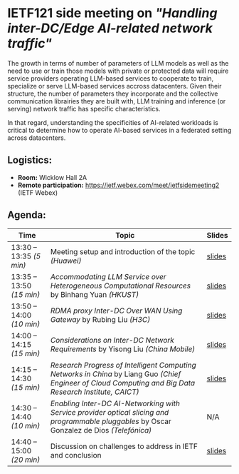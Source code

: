 # IETF121 side meeting on _"Handling inter-DC/Edge AI-related network traffic"_

The growth in terms of number of parameters of LLM models as well as the need to use or train those models with private or protected data will require service providers operating LLM-based services to cooperate to train, specialize or serve LLM-based services accross datacenters. 
Given their structure, the number of parameters they incorporate and the collective communication librairies they are built with, LLM training and inference (or serving) network traffic has specific characteristics.

In that regard, understanding the specificities of AI-related workloads is critical to determine how to operate AI-based services in a federated setting across datacenters.

## Logistics: 
* __Room:__ Wicklow Hall 2A
* __Remote participation:__  https://ietf.webex.com/meet/ietfsidemeeting2 (IETF Webex)

## Agenda:

| Time | Topic | Slides |
| --- | --- | --- |
| 13:30 – 13:35 _(5 min)_ | Meeting setup and introduction of the topic _(Huawei)_ | [slides](material/1%20-%20Meeting%20setup%20and%20introduction%20of%20the%20topic.pdf) |
| 13:35 – 13:50 _(15 min)_ | _Accommodating LLM Service over Heterogeneous Computational Resources_ by Binhang Yuan _(HKUST)_ | [slides](material/2%20-%20Accommodating%20LLM%20Service%20over%20Heterogeneous%20Computational%20Resources%20-%20Binhang%20Yuan.pdf) |
| 13:50 – 14:00 _(10 min)_ | _RDMA proxy Inter-DC Over WAN Using Gateway_ by Rubing Liu _(H3C)_ | [slides](material/3%20-%20RDMA%20proxy%20Inter-DC%20Over%20WAN%20Using%20Gateway%20-%20Rubing%20Liu.pdf) |
| 14:00 – 14:15 _(15 min)_ | _Considerations on Inter-DC Network Requirements_ by Yisong Liu _(China Mobile)_ | [slides](material/4%20-%20Considerations%20on%20Inter-DC%20Network%20Requirements%20-%20Yisong%20Liu.pdf) |
| 14:15 – 14:30 _(15 min)_ | _Research Progress of Intelligent Computing Networks in China_ by Liang Guo _(Chief Engineer of Cloud Computing and Big Data Research Institute, CAICT)_ | [slides](material/5%20-%20Research%20Progress%20of%20Intelligent%20Computing%20Networks%20in%20China%20-%20Liang%20Guo.pdf) |
| 14:30 – 14:40 _(10 min)_ | _Enabling Inter-DC AI-Networking with Service provider optical slicing and programmable pluggables_ by Oscar Gonzalez de Dios _(Telefónica)_ | N/A |
| 14:40 – 15:00 _(20 min)_ | Discussion on challenges to address in IETF and conclusion | [slides](material/6%20-%20Enabling%20Inter-DC%20AI-Networking%20with%20Service%20provider%20optical%20slicing%20and%20programmable%20pluggables%20-%20Oscar%20Gonzalez%20de%20Dios.pdf) |


